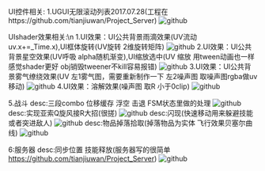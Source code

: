 UI控件相关:
1.UGUI无限滚动列表2017.07.28(工程在https://github.com/tianjiuwan/Project_Server)
![github](https://github.com/tianjiuwan/Project_Server/blob/master/Assets/GIF/z2.gif) 

UIshader效果相关:\n
1.UI效果：UI公共背景雨滴效果(UV流动 uv.x+=_Time.x),UI框体旋转(UV旋转 2维旋转矩阵)
![github](https://github.com/tianjiuwan/Project_Server/blob/master/Assets/GIF/uv1.gif) 
2.UI效果：UI公共背景星空效果(UV呼吸 alpha随机渐变),UI缩放选中(UV 缩放 用tween动画也一样感觉shader更好 obj销毁tweener不kill容易报错)
![github](https://github.com/tianjiuwan/Project_Server/blob/master/Assets/GIF/uv2.gif) 
3.UI效果：UI公共背景雾气缭绕效果(UV 左1雾气图，需要重新制作一下 左2噪声图 取噪声图rgba做uv移动)
![github](https://github.com/tianjiuwan/Project_Server/blob/master/Assets/GIF/uv4.gif) 
4.UI效果：溶解效果(噪声图 取R 小于0clip)
![github](https://github.com/tianjiuwan/Project_Server/blob/master/Assets/GIF/a1.gif) 

5.战斗
 desc:三段combo 位移缓存 浮空 击退  FSM状态里做的处理
![github](https://github.com/tianjiuwan/Project_Server/blob/master/Assets/GIF/c2.gif) 
 desc:实现亚索Q旋风接R大招(很搓)
![github](https://github.com/tianjiuwan/Project_Server/blob/master/Assets/GIF/c3.gif) 
 desc:闪现(快速移动用来躲避技能或者突进敌人)
![github](https://github.com/tianjiuwan/Project_Server/blob/master/Assets/GIF/c4.gif) 
 desc:物品掉落拾取(掉落物品为实体 飞行效果贝塞尔曲线)
![github](https://github.com/tianjiuwan/Project_Server/blob/master/Assets/GIF/d2.gif) 

6:服务器
desc:同步位置 技能释放(服务器写的很简单 https://github.com/tianjiuwan/Project_Server)
![github](https://github.com/tianjiuwan/Project_Server/blob/master/Assets/GIF/c5.gif) 
